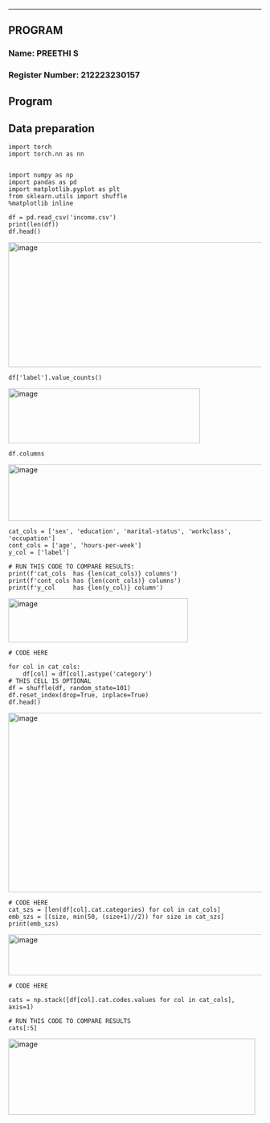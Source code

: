 

---

## PROGRAM

### Name: PREETHI S  
### Register Number: 212223230157

## Program


## Data preparation
```
import torch
import torch.nn as nn


import numpy as np
import pandas as pd
import matplotlib.pyplot as plt
from sklearn.utils import shuffle
%matplotlib inline

df = pd.read_csv('income.csv')
print(len(df))
df.head()

```
<img width="1150" height="248" alt="image" src="https://github.com/user-attachments/assets/5bad292e-28af-4abe-97b4-72a50131b635" />

```
df['label'].value_counts()
```

<img width="381" height="109" alt="image" src="https://github.com/user-attachments/assets/eda89e26-3a06-4b59-ad76-0b011e377bcf" />

```
df.columns
```

<img width="743" height="112" alt="image" src="https://github.com/user-attachments/assets/50999990-e4ab-4284-b381-207bef1830c7" />

```
cat_cols = ['sex', 'education', 'marital-status', 'workclass', 'occupation']
cont_cols = ['age', 'hours-per-week']
y_col = ['label']

# RUN THIS CODE TO COMPARE RESULTS:
print(f'cat_cols  has {len(cat_cols)} columns')
print(f'cont_cols has {len(cont_cols)} columns')
print(f'y_col     has {len(y_col)} column')
```

<img width="357" height="87" alt="image" src="https://github.com/user-attachments/assets/a3f7e713-374a-412b-ad8b-c28a604f0c4a" />

```
# CODE HERE

for col in cat_cols:
    df[col] = df[col].astype('category')
# THIS CELL IS OPTIONAL
df = shuffle(df, random_state=101)
df.reset_index(drop=True, inplace=True)
df.head()
```

<img width="842" height="356" alt="image" src="https://github.com/user-attachments/assets/2e2173f9-a4a1-4ee9-ba47-769048064322" />

```
# CODE HERE
cat_szs = [len(df[col].cat.categories) for col in cat_cols]
emb_szs = [(size, min(50, (size+1)//2)) for size in cat_szs]
print(emb_szs)
```

<img width="557" height="81" alt="image" src="https://github.com/user-attachments/assets/3dcf1db5-532f-4b7d-a726-1cbe90932fbc" />

```
# CODE HERE

cats = np.stack([df[col].cat.codes.values for col in cat_cols], axis=1)

# RUN THIS CODE TO COMPARE RESULTS
cats[:5]
```

<img width="491" height="151" alt="image" src="https://github.com/user-attachments/assets/d755a1c6-8698-4b73-af9b-440a0ba9db37" />








